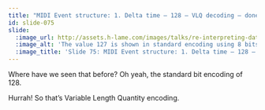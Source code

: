 ```yaml
---
title: "MIDI Event structure: 1. Delta time – 128 – VLQ decoding – done"
id: slide-075
slide:
  :image_url: http://assets.h-lame.com/images/talks/re-interpreting-data/rubyconf-2023/slides/041-stage-10.png
  :image_alt: 'The value 127 is shown in standard encoding using 8 bits: 0 1 1 1 1 1 1 1 and in VLQ encoding using 8 bits: 0 1 1 1 1 1 1 1 – the first 0 is highlighted to indicate it is different between the two encodings.  The value 128 is shown in standard encoding using 8 bits: 1 0 0 0 0 0 0 0 and in VLQ encoding using 16 bits: 1 0 0 0 0 0 0 1 0 0 0 0 0 0 0 0 – the first bit is highlighted to indicate it is status, not data.  The non status bits of the VLQ encoding of 128 are collected together without leading zeros and moved under the bit encoding to show it is the same: 1 0 0 0 0 0 0 0; text: 1. Delta time; Variable Length Quantity (VLQ) Encoding; 1 byte = 8 bits = 1 bit status + 7 bits value; 127; 01111111; 01111111; 128; 10000000; 10000001 00000000; 10000000; Value; Bit encoding; VLQ encoding'
  :image_title: 'Slide 75: MIDI Event structure: 1. Delta time – 128 – VLQ decoding – done'
---
```

Where have we seen that before?  Oh yeah, the standard bit encoding of 128.

Hurrah!  So that’s Variable Length Quantity encoding.
